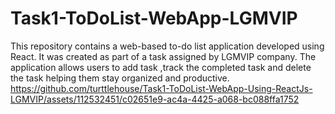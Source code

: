 # Task1-ToDoList-WebApp-LGMVIP
This repository contains a web-based to-do list application developed using React. It was created as part of a task assigned by LGMVIP company. The application allows users to add task ,track the completed task and delete the task helping them stay organized and productive. 
https://github.com/turttlehouse/Task1-ToDoList-WebApp-Using-ReactJs-LGMVIP/assets/112532451/c02651e9-ac4a-4425-a068-bc088ffa1752





